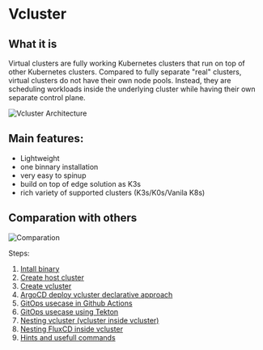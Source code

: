 # Vcluster

## What it is
Virtual clusters are fully working Kubernetes clusters that run on top of other Kubernetes clusters. Compared to fully separate "real" clusters, virtual clusters do not have their own node pools. Instead, they are scheduling workloads inside the underlying cluster while having their own separate control plane.

![Vcluster Architecture](https://www.vcluster.com/docs/media/diagrams/vcluster-architecture.svg)


## Main features:

- Lightweight 
- one binnary installation
- very easy to spinup
- build on top of edge solution as K3s
- rich variety of supported clusters (K3s/K0s/Vanila K8s)

## Comparation with others

![Comparation](https://www.vcluster.com/docs/media/vcluster-comparison.png)


Steps:
1. [Intall binary](./doc/INSTALL.md)
2. [Create host cluster](./doc/HOST-CLUSTER.md)
3. [Create vcluster](./doc/VIRTUAL-CLUSTER.md)
4. [ArgoCD deploy vcluster declarative approach](./doc/ARGO-DEPLOYMENT.md)
5. [GitOps usecase in Github Actions](./doc/PIPELINE-EXAMPLE1.md)
6. [GitOps usecase using Tekton](./doc/PIPELINE-EXAMPLE2.md)
7. [Nesting vcluster (vcluster inside vcluster)](./doc/NESTING-VCLUSTER.md)
8. [Nesting FluxCD inside vcluster](./doce/ARGOCD-INSTALL.md)
9. [Hints and usefull commands](./doc/HINTS.md)